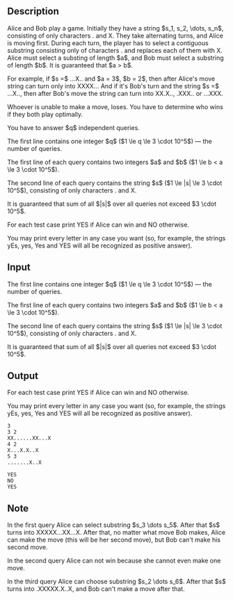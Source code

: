 ## Description

<div><p>Alice and Bob play a game. Initially they have a string $s_1, s_2, \dots, s_n$, consisting of only characters <span class="tex-font-style-tt">.</span> and <span class="tex-font-style-tt">X</span>. They take alternating turns, and Alice is moving first. During each turn, the player has to select a contiguous substring consisting only of characters <span class="tex-font-style-tt">.</span> and replaces each of them with <span class="tex-font-style-tt">X</span>. Alice must select a substing of length $a$, and Bob must select a substring of length $b$. It is guaranteed that $a &gt; b$.</p><p>For example, if $s =$ <span class="tex-font-style-tt">...X..</span> and $a = 3$, $b = 2$, then after Alice's move string can turn only into <span class="tex-font-style-tt">XXXX..</span>. And if it's Bob's turn and the string $s =$ <span class="tex-font-style-tt">...X..</span>, then after Bob's move the string can turn into <span class="tex-font-style-tt">XX.X..</span>, <span class="tex-font-style-tt">.XXX..</span> or <span class="tex-font-style-tt">...XXX</span>.</p><p>Whoever is unable to make a move, loses. You have to determine who wins if they both play optimally.</p><p>You have to answer $q$ independent queries.</p></div><div class="input-specification"><p>The first line contains one integer $q$ ($1 \le q \le 3 \cdot 10^5$) — the number of queries.</p><p>The first line of each query contains two integers $a$ and $b$ ($1 \le b &lt; a \le 3 \cdot 10^5$).</p><p>The second line of each query contains the string $s$ ($1 \le |s| \le 3 \cdot 10^5$), consisting of only characters <span class="tex-font-style-tt">.</span> and <span class="tex-font-style-tt">X</span>.</p><p>It is guaranteed that sum of all $|s|$ over all queries not exceed $3 \cdot 10^5$.</p></div><div class="output-specification"><p>For each test case print <span class="tex-font-style-tt">YES</span> if Alice can win and <span class="tex-font-style-tt">NO</span> otherwise.</p><p>You may print every letter in any case you want (so, for example, the strings <span class="tex-font-style-tt">yEs</span>, <span class="tex-font-style-tt">yes</span>, <span class="tex-font-style-tt">Yes</span> and <span class="tex-font-style-tt">YES</span> will all be recognized as positive answer).</p></div>

## Input

<p>The first line contains one integer $q$ ($1 \le q \le 3 \cdot 10^5$) — the number of queries.</p><p>The first line of each query contains two integers $a$ and $b$ ($1 \le b &lt; a \le 3 \cdot 10^5$).</p><p>The second line of each query contains the string $s$ ($1 \le |s| \le 3 \cdot 10^5$), consisting of only characters <span class="tex-font-style-tt">.</span> and <span class="tex-font-style-tt">X</span>.</p><p>It is guaranteed that sum of all $|s|$ over all queries not exceed $3 \cdot 10^5$.</p>

## Output

<p>For each test case print <span class="tex-font-style-tt">YES</span> if Alice can win and <span class="tex-font-style-tt">NO</span> otherwise.</p><p>You may print every letter in any case you want (so, for example, the strings <span class="tex-font-style-tt">yEs</span>, <span class="tex-font-style-tt">yes</span>, <span class="tex-font-style-tt">Yes</span> and <span class="tex-font-style-tt">YES</span> will all be recognized as positive answer).</p>





```input1
3
3 2
XX......XX...X
4 2
X...X.X..X
5 3
.......X..X
```




```output1
YES
NO
YES
```



## Note

<p>In the first query Alice can select substring $s_3 \dots s_5$. After that $s$ turns into <span class="tex-font-style-tt">XXXXX...XX...X</span>. After that, no matter what move Bob makes, Alice can make the move (this will be her second move), but Bob can't make his second move.</p><p>In the second query Alice can not win because she cannot even make one move.</p><p>In the third query Alice can choose substring $s_2 \dots s_6$. After that $s$ turns into <span class="tex-font-style-tt">.XXXXX.X..X</span>, and Bob can't make a move after that.</p>
